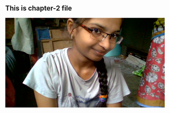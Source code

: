 ## This is chapter-2 file

<img src="https://raw.githubusercontent.com/VyshnaviThamatam/Documentation-Files/master/WIN_20200622_09_35_05_Pro.jpg"/>
